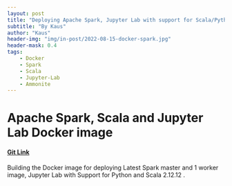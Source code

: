 ```yaml
---
layout: post
title: "Deploying Apache Spark, Jupyter Lab with support for Scala/Python"
subtitle: "By Kaus"
author: "Kaus"
header-img: "img/in-post/2022-08-15-docker-spark.jpg"
header-mask: 0.4
tags: 
    - Docker
    - Spark
    - Scala
    - Jupyter-Lab
    - Ammonite
---
```


# Apache Spark, Scala and Jupyter Lab Docker image
#### [Git Link](https://github.com/kaus98/spark-jupyter-docker)

Building the Docker image for deploying Latest Spark master and 1 worker image, Jupyter Lab with Support for Python and Scala 2.12.12 .
